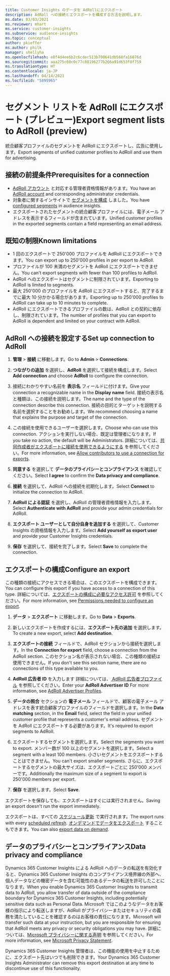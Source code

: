 ```yaml
---
title: Customer Insights のデータを AdRollにエクスポート
description: AdRoll への接続とエクスポートを構成する方法を説明します。
ms.date: 03/03/2021
ms.reviewer: mhart
ms.service: customer-insights
ms.subservice: audience-insights
ms.topic: conceptual
author: pkieffer
ms.author: philk
manager: shellyha
ms.openlocfilehash: e8f4d4ee6b2c6cdec513b700641db568fa16076d
ms.sourcegitcommit: aaa275c60c0c77c88196277b266a91d653f8f759
ms.translationtype: HT
ms.contentlocale: ja-JP
ms.lasthandoff: 04/14/2021
ms.locfileid: "5895965"
---
```

# <a name="export-segment-lists-to-adroll-preview"></a><span data-ttu-id="5b679-103">セグメント リストを AdRoll にエクスポート (プレビュー)</span><span class="sxs-lookup"><span data-stu-id="5b679-103">Export segment lists to AdRoll (preview)</span></span>

<span data-ttu-id="5b679-104">統合顧客プロファイルのセグメントを AdRoll にエクスポートし、広告に使用します。</span><span class="sxs-lookup"><span data-stu-id="5b679-104">Export segments of unified customer profiles to AdRoll and use them for advertising.</span></span> 

## <a name="prerequisites-for-a-connection"></a><span data-ttu-id="5b679-105">接続の前提条件</span><span class="sxs-lookup"><span data-stu-id="5b679-105">Prerequisites for a connection</span></span>

-   <span data-ttu-id="5b679-106">[AdRoll アカウント](https://www.adroll.com/) と対応する管理者資格情報があります。</span><span class="sxs-lookup"><span data-stu-id="5b679-106">You have an [AdRoll account](https://www.adroll.com/) and corresponding administrator credentials.</span></span>
-   <span data-ttu-id="5b679-107">対象者に関するインサイトで [セグメントを構成](segments.md) しました。</span><span class="sxs-lookup"><span data-stu-id="5b679-107">You have [configured segments](segments.md) in audience insights.</span></span>
-   <span data-ttu-id="5b679-108">エクスポートされたセグメントの統合顧客プロファイルには、電子メール アドレスを表示するフィールドが含まれています。</span><span class="sxs-lookup"><span data-stu-id="5b679-108">Unified customer profiles in the exported segments contain a field representing an email address.</span></span>

## <a name="known-limitations"></a><span data-ttu-id="5b679-109">既知の制限</span><span class="sxs-lookup"><span data-stu-id="5b679-109">Known limitations</span></span>

- <span data-ttu-id="5b679-110">1 回のエクスポートで 250'000 プロファイルを AdRoll にエクスポートできます。</span><span class="sxs-lookup"><span data-stu-id="5b679-110">You can export up to 250'000 profiles in per export to AdRoll.</span></span>
- <span data-ttu-id="5b679-111">プロファイルが 100 未満のセグメントを AdRoll にエクスポートできません。</span><span class="sxs-lookup"><span data-stu-id="5b679-111">You can't export segments with fewer than 100 profiles to AdRoll.</span></span> 
- <span data-ttu-id="5b679-112">AdRoll へのエクスポートはセグメントに制限されています。</span><span class="sxs-lookup"><span data-stu-id="5b679-112">Exporting to AdRoll is limited to segments.</span></span>
- <span data-ttu-id="5b679-113">最大 250'000 のプロファイルを AdRoll にエクスポートすると、完了するまでに最大 10 分かかる場合があります。</span><span class="sxs-lookup"><span data-stu-id="5b679-113">Exporting up to 250'000 profiles to AdRoll can take up to 10 minutes to complete.</span></span> 
- <span data-ttu-id="5b679-114">AdRoll にエクスポートできるプロファイルの数は、AdRoll との契約に依存し、制限されています。</span><span class="sxs-lookup"><span data-stu-id="5b679-114">The number of profiles that you can export to AdRoll is dependent and limited on your contract with AdRoll.</span></span>

## <a name="set-up-connection-to-adroll"></a><span data-ttu-id="5b679-115">AdRoll への接続を設定する</span><span class="sxs-lookup"><span data-stu-id="5b679-115">Set up connection to AdRoll</span></span>

1. <span data-ttu-id="5b679-116">**管理** > **接続** に移動します。</span><span class="sxs-lookup"><span data-stu-id="5b679-116">Go to **Admin** > **Connections**.</span></span>

1. <span data-ttu-id="5b679-117">**つながりの追加** を選択し、**AdRoll** を選択して接続を構成します。</span><span class="sxs-lookup"><span data-stu-id="5b679-117">Select **Add connection** and choose **AdRoll** to configure the connection.</span></span>

1. <span data-ttu-id="5b679-118">接続にわかりやすい名前を **表示名** フィールドに付けます。</span><span class="sxs-lookup"><span data-stu-id="5b679-118">Give your connection a recognizable name in the **Display name** field.</span></span> <span data-ttu-id="5b679-119">接続の表示名と種類は、この接続を説明します。</span><span class="sxs-lookup"><span data-stu-id="5b679-119">The name and the type of the connection describe this connection.</span></span> <span data-ttu-id="5b679-120">接続の目的とターゲットを説明する名前を選択することをお勧めします。</span><span class="sxs-lookup"><span data-stu-id="5b679-120">We recommend choosing a name that explains the purpose and target of the connection.</span></span>

1. <span data-ttu-id="5b679-121">この接続を使用できるユーザーを選択します。</span><span class="sxs-lookup"><span data-stu-id="5b679-121">Choose who can use this connection.</span></span> <span data-ttu-id="5b679-122">アクションを実行しない場合、既定は管理者になります。</span><span class="sxs-lookup"><span data-stu-id="5b679-122">If you take no action, the default will be Administrators.</span></span> <span data-ttu-id="5b679-123">詳細については、[共同作成者がエクスポートに接続を使用できるようにする](connections.md#allow-contributors-to-use-a-connection-for-exports) を参照してください。</span><span class="sxs-lookup"><span data-stu-id="5b679-123">For more information, see [Allow contributors to use a connection for exports](connections.md#allow-contributors-to-use-a-connection-for-exports).</span></span>

1. <span data-ttu-id="5b679-124">**同意する** を選択して **データのプライバシーとコンプライアンス** を確認してください。</span><span class="sxs-lookup"><span data-stu-id="5b679-124">Select **I agree** to confirm the **Data privacy and compliance**.</span></span>

1. <span data-ttu-id="5b679-125">**接続** を選択して、AdRoll への接続を初期化します。</span><span class="sxs-lookup"><span data-stu-id="5b679-125">Select **Connect** to initialize the connection to AdRoll.</span></span>

1. <span data-ttu-id="5b679-126">**AdRoll による認証** を選択し、AdRoll の管理者資格情報を入力します。</span><span class="sxs-lookup"><span data-stu-id="5b679-126">Select **Authenticate with AdRoll** and provide your admin credentials for AdRoll.</span></span> 

1. <span data-ttu-id="5b679-127">**エクスポート ユーザーとして自分自身を追加する** を選択して、Customer Insights の資格情報を入力します。</span><span class="sxs-lookup"><span data-stu-id="5b679-127">Select **Add yourself as export user** and provide your Customer Insights credentials.</span></span>

1. <span data-ttu-id="5b679-128">**保存** を選択して、接続を完了します。</span><span class="sxs-lookup"><span data-stu-id="5b679-128">Select **Save** to complete the connection.</span></span>

## <a name="configure-an-export"></a><span data-ttu-id="5b679-129">エクスポートの構成</span><span class="sxs-lookup"><span data-stu-id="5b679-129">Configure an export</span></span>

<span data-ttu-id="5b679-130">この種類の接続にアクセスできる場合は、このエクスポートを構成できます。</span><span class="sxs-lookup"><span data-stu-id="5b679-130">You can configure this export if you have access to a connection of this type.</span></span> <span data-ttu-id="5b679-131">詳細については、[エクスポートの構成に必要なアクセス許可](export-destinations.md#set-up-a-new-export) を参照してください。</span><span class="sxs-lookup"><span data-stu-id="5b679-131">For more information, see [Permissions needed to configure an export](export-destinations.md#set-up-a-new-export).</span></span>

1. <span data-ttu-id="5b679-132">**データ** > **エクスポート** に移動します。</span><span class="sxs-lookup"><span data-stu-id="5b679-132">Go to **Data** > **Exports**.</span></span>

1. <span data-ttu-id="5b679-133">新しいエクスポートを作成するには、**エクスポート先の追加** を選択します。</span><span class="sxs-lookup"><span data-stu-id="5b679-133">To create a new export, select **Add destination**.</span></span>

1. <span data-ttu-id="5b679-134">**エクスポートの接続** フィールドで、AdRoll セクションから接続を選択します。</span><span class="sxs-lookup"><span data-stu-id="5b679-134">In the **Connection for export** field, choose a connection from the AdRoll section.</span></span> <span data-ttu-id="5b679-135">このセクション名が表示されない場合、この種類の接続は使用できません。</span><span class="sxs-lookup"><span data-stu-id="5b679-135">If you don't see this section name, there are no connections of this type available to you.</span></span>

1. <span data-ttu-id="5b679-136">**AdRoll 広告者 ID** を入力します 詳細については、[ AdRoll 広告者プロファイル](https://help.adroll.com/hc/articles/212011838-Advertiser-Profiles) を参照してください。</span><span class="sxs-lookup"><span data-stu-id="5b679-136">Enter your **AdRoll Advertiser ID** For more information, see [AdRoll Advertiser Profiles](https://help.adroll.com/hc/articles/212011838-Advertiser-Profiles).</span></span>

3. <span data-ttu-id="5b679-137">**データの照合** セクションの **電子メール** フィールドで、顧客の電子メール アドレスを表す統合顧客プロファイルのフィールドを選択します。</span><span class="sxs-lookup"><span data-stu-id="5b679-137">In the **Data matching** section, in the **Email** field, select the field in your unified customer profile that represents a customer's email address.</span></span> <span data-ttu-id="5b679-138">セグメントを AdRoll にエクスポートする必要があります。</span><span class="sxs-lookup"><span data-stu-id="5b679-138">It's required to export segments to AdRoll.</span></span>

1. <span data-ttu-id="5b679-139">エクスポートするセグメントを選択します。</span><span class="sxs-lookup"><span data-stu-id="5b679-139">Select the segments you want to export.</span></span> <span data-ttu-id="5b679-140">メンバー数が 100 以上のセグメントを選択します。</span><span class="sxs-lookup"><span data-stu-id="5b679-140">Select a segment with a least 100 members.</span></span> <span data-ttu-id="5b679-141">小さいセグメントをエクスポートすることはできません。</span><span class="sxs-lookup"><span data-stu-id="5b679-141">You can't export smaller segments.</span></span> <span data-ttu-id="5b679-142">さらに、エクスポートするセグメントの最大サイズは、エクスポートごとに 250'000 メンバーです。</span><span class="sxs-lookup"><span data-stu-id="5b679-142">Additionally the maximum size of a segment to export is 250'000 members per export.</span></span> 

1. <span data-ttu-id="5b679-143">**保存** を選択します。</span><span class="sxs-lookup"><span data-stu-id="5b679-143">Select **Save**.</span></span>

<span data-ttu-id="5b679-144">エクスポートを保存しても、エクスポートはすぐには実行されません。</span><span class="sxs-lookup"><span data-stu-id="5b679-144">Saving an export doesn't run the export immediately.</span></span>

<span data-ttu-id="5b679-145">エクスポートは、すべての [スケジュール更新](system.md#schedule-tab) で実行されます。</span><span class="sxs-lookup"><span data-stu-id="5b679-145">The export runs with every [scheduled refresh](system.md#schedule-tab).</span></span> <span data-ttu-id="5b679-146">[オンデマンドでデータをエクスポート](export-destinations.md#run-exports-on-demand) することもできます。</span><span class="sxs-lookup"><span data-stu-id="5b679-146">You can also [export data on demand](export-destinations.md#run-exports-on-demand).</span></span> 


## <a name="data-privacy-and-compliance"></a><span data-ttu-id="5b679-147">データのプライバシーとコンプライアンス</span><span class="sxs-lookup"><span data-stu-id="5b679-147">Data privacy and compliance</span></span>

<span data-ttu-id="5b679-148">Dynamics 365 Customer Insights による AdRoll へのデータの転送を有効化すると、Dynamics 365 Customer Insights のコンプライアンス境界線の外部へ、個人データなどの機密データを含む可能性のあるデータの転送を許可したことになります。</span><span class="sxs-lookup"><span data-stu-id="5b679-148">When you enable Dynamics 365 Customer Insights to transmit data to AdRoll, you allow transfer of data outside of the compliance boundary for Dynamics 365 Customer Insights, including potentially sensitive data such as Personal Data.</span></span> <span data-ttu-id="5b679-149">Microsoft ではこのようなデータをお客様の指示により転送しますが、AdRoll がプライバシーまたはセキュリティの義務を満たしていることを確認するのはお客様の責任になります。</span><span class="sxs-lookup"><span data-stu-id="5b679-149">Microsoft will transfer such data at your instruction, but you are responsible for ensuring that AdRoll meets any privacy or security obligations you may have.</span></span> <span data-ttu-id="5b679-150">詳細については、[Microsoft プライバシーに関する声明](https://go.microsoft.com/fwlink/?linkid=396732) を参照してください。</span><span class="sxs-lookup"><span data-stu-id="5b679-150">For more information, see [Microsoft Privacy Statement](https://go.microsoft.com/fwlink/?linkid=396732).</span></span>

<span data-ttu-id="5b679-151">Dynamics 365 Customer Insights 管理者は、この機能の使用を中止するために、エクスポート先はいつでも削除できます。</span><span class="sxs-lookup"><span data-stu-id="5b679-151">Your Dynamics 365 Customer Insights Administrator can remove this export destination at any time to discontinue use of this functionality.</span></span>
